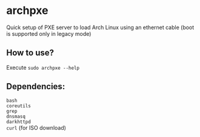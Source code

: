# archpxe
Quick setup of PXE server to load Arch Linux using an ethernet cable (boot is supported only in legacy mode)

## How to use?
Execute `sudo archpxe --help`

## Dependencies:
`bash` \
`coreutils` \
`grep` \
`dnsmasq` \
`darkhttpd` \
`curl` (for ISO download)
